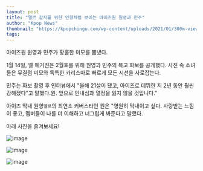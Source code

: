 ```yaml
---
layout: post
title: "엘르 잡지를 위한 인형처럼 보이는 아이즈원 원영과 민주"
author: "Kpop News"
thumbnail: "https://kpopchingu.com/wp-content/uploads/2021/01/300m-views-2-890x512.png"
tags: 
---
```



아이즈원 원영과 민주가 황홀한 미모를 뽐냈다.

1월 14일, 엘 매거진은 2월호를 위해 원영과 민주의 복고 화보를 공개했다. 사진 속 소녀들은 무결점 미모와 독특한 카리스마로 빠르게 모든 시선을 사로잡는다.

민주는 화보 촬영 후 인터뷰에서 "올해 21살이 됐고, 아이즈로 데뷔한 지 2년 동안 훨씬 강해졌다"고 말했다.원. 앞으로 인내심과 열정을 잃지 않을 것입니다."

아이즈 막내 원영`엘르`의 최연소 커버스타인 원은 "영원히 막내이고 싶다. 사랑받는 느낌이 좋고, 멤버들이 나를 더 이해하고 너그럽게 봐준다고 말했다.

아래 사진을 즐겨보세요!

![image](https://kpopchingu.com/wp-content/uploads/2021/01/16.png)

![image](https://kpopchingu.com/wp-content/uploads/2021/01/15.png)

![image](https://kpopchingu.com/wp-content/uploads/2021/01/17.png)